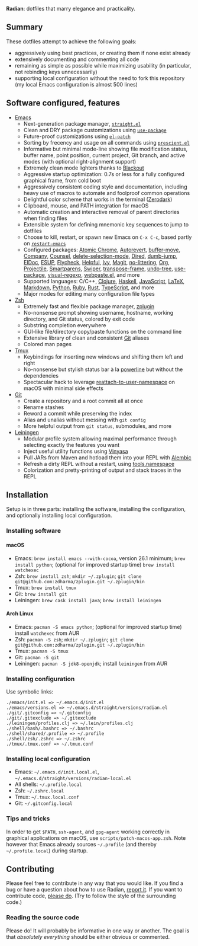 **Radian**: dotfiles that marry elegance and practicality.

## Summary

These dotfiles attempt to achieve the following goals:

* aggressively using best practices, or creating them if none exist
  already
* extensively documenting and commenting all code
* remaining as simple as possible while maximizing usability (in
  particular, not rebinding keys unnecessarily)
* supporting local configuration without the need to fork this
  repository (my local Emacs configuration is almost 500 lines)

## Software configured, features

* [Emacs]
    * Next-generation package manager, [`straight.el`][straight.el]
    * Clean and DRY package customizations using
      [`use-package`][use-package]
    * Future-proof customizations using [`el-patch`][el-patch]
    * Sorting by frecency and usage on all commands using
      [`prescient.el`][prescient.el]
    * Informative but minimal mode-line showing file modification
      status, buffer name, point position, current project, Git
      branch, and active modes (with optional right-alignment support)
    * Extremely clean mode lighters thanks to [Blackout]
    * Aggressive startup optimization: 0.7s or less for a fully
      configured graphical frame, from cold boot
    * Aggressively consistent coding style and documentation,
      including heavy use of macros to automate and foolproof common
      operations
    * Delightful color scheme that works in the terminal ([Zerodark])
    * Clipboard, mouse, and PATH integration for macOS
    * Automatic creation and interactive removal of parent directories
      when finding files
    * Extensible system for defining mnemonic key sequences to jump to
      dotfiles
    * Choose to kill, restart, or spawn new Emacs on `C-x C-c`, based
      partly on [`restart-emacs`][restart-emacs]
    * Configured packages: [Atomic Chrome][atomic-chrome],
      [Autorevert], [buffer-move], [Company], [Counsel],
      [delete-selection-mode], [Dired], [dumb-jump], [ElDoc], [ESUP],
      [Flycheck], [Helpful], [Ivy], [Magit], [no-littering], [Org],
      [Projectile], [Smartparens], [Swiper], [transpose-frame],
      [undo-tree], [use-package], [visual-regexp], [webpaste.el], and
      more
    * Supported languages: C/C++, [Clojure], [Haskell], [JavaScript],
      [LaTeX], [Markdown], [Python], [Ruby], [Rust], [TypeScript], and
      more
    * Major modes for editing many configuration file types
* [Zsh]
    * Extremely fast and flexible package manager, [zplugin]
    * No-nonsense prompt showing username, hostname, working
      directory, and Git status, colored by exit code
    * Substring completion everywhere
    * GUI-like file/directory copy/paste functions on the command line
    * Extensive library of clean and consistent [Git] aliases
    * Colored man pages
* [Tmux]
    * Keybindings for inserting new windows and shifting them left and
      right
    * No-nonsense but stylish status bar à la [powerline] but without
      the dependencies
    * Spectacular hack to leverage [reattach-to-user-namespace] on
      macOS with minimal side effects
* [Git]
    * Create a repository and a root commit all at once
    * Rename stashes
    * Reword a commit while preserving the index
    * Alias and unalias without messing with `git config`
    * More helpful output from `git status`, submodules, and more
* [Leiningen]
    * Modular profile system allowing maximal performance through
      selecting exactly the features you want
    * Inject useful utility functions using [Vinyasa]
    * Pull JARs from Maven and hotload them into your REPL with
      [Alembic]
    * Refresh a dirty REPL without a restart, using [tools.namespace]
    * Colorization and pretty-printing of output and stack traces in
      the REPL

## Installation

Setup is in three parts: installing the software, installing the
configuration, and optionally installing local configuration.

### Installing software
#### macOS

* Emacs: `brew install emacs --with-cocoa`, version 26.1 minimum;
  `brew install python`; (optional for improved startup time) `brew
  install watchexec`
* Zsh: `brew install zsh`; `mkdir ~/.zplugin`; `git clone
  git@github.com:zdharma/zplugin.git ~/.zplugin/bin`
* Tmux: `brew install tmux`
* Git: `brew install git`
* Leiningen: `brew cask install java`; `brew install leiningen`

#### Arch Linux

* Emacs: `pacman -S emacs python`; (optional for improved startup
  time) install `watchexec` from AUR
* Zsh: `pacman -S zsh`; `mkdir ~/.zplugin`; `git clone
  git@github.com:zdharma/zplugin.git ~/.zplugin/bin`
* Tmux: `pacman -S tmux`
* Git: `pacman -S git`
* Leiningen: `pacman -S jdk8-openjdk`; install `leiningen` from AUR

### Installing configuration

Use symbolic links:

    ./emacs/init.el => ~/.emacs.d/init.el
    ./emacs/versions.el => ~/.emacs.d/straight/versions/radian.el
    ./git/.gitconfig => ~/.gitconfig
    ./git/.gitexclude => ~/.gitexclude
    ./leiningen/profiles.clj => ~/.lein/profiles.clj
    ./shell/bash/.bashrc => ~/.bashrc
    ./shell/shared/.profile => ~/.profile
    ./shell/zsh/.zshrc => ~/.zshrc
    ./tmux/.tmux.conf => ~/.tmux.conf

### Installing local configuration

* Emacs: `~/.emacs.d/init.local.el`,
  `~/.emacs.d/straight/versions/radian-local.el`
* All shells: `~/.profile.local`
* Zsh: `~/.zshrc.local`
* Tmux: `~/.tmux.local.conf`
* Git: `~/.gitconfig.local`

### Tips and tricks

In order to get `$PATH`, `ssh-agent`, and `gpg-agent` working
correctly in graphical applications on macOS, use
`scripts/patch-macos-app.zsh`. Note however that Emacs already sources
`~/.profile` (and thereby `~/.profile.local`) during startup.

## Contributing

Please feel free to contribute in any way that you would like. If you
find a bug or have a question about how to use Radian, [report
it][issues]. If you want to contribute code, [please do][prs]. (Try to
follow the style of the surrounding code.)

### Reading the source code

Please do! It will probably be informative in one way or another. The
goal is that *absolutely everything* should be either obvious or
commented.

[alembic]: https://github.com/pallet/alembic
[atomic-chrome]: https://github.com/alpha22jp/atomic-chrome
[autorevert]: https://www.emacswiki.org/emacs/AutoRevertMode
[blackout]: https://github.com/raxod502/blackout
[buffer-move]: https://github.com/lukhas/buffer-move
[clojure]: https://clojure.org/
[company-statistics]: https://github.com/company-mode/company-statistics
[company]: http://company-mode.github.io/
[counsel]: https://github.com/abo-abo/swiper#counsel
[delete-selection-mode]: https://www.emacswiki.org/emacs/DeleteSelectionMode
[dired]: https://www.gnu.org/software/emacs/manual/html_node/emacs/Dired.html
[dotman]: https://github.com/raxod502/dotman
[dumb-jump]: https://github.com/jacktasia/dumb-jump
[easypg]: https://www.gnu.org/software/emacs/manual/epa.html
[el-patch]: https://github.com/raxod502/el-patch
[eldoc]: https://www.emacswiki.org/emacs/ElDoc
[emacs]: https://www.gnu.org/software/emacs/
[esup]: https://github.com/jschaf/esup
[exa]: https://the.exa.website/
[flx]: https://github.com/lewang/flx
[flycheck]: http://www.flycheck.org/
[git]: https://git-scm.com/
[haskell]: https://www.haskell.org/
[helpful]: https://github.com/Wilfred/helpful
[historian]: https://github.com/PythonNut/historian.el
[issues]: https://github.com/raxod502/radian/issues
[ivy]: https://github.com/abo-abo/swiper#ivy
[javascript]: https://developer.mozilla.org/en-US/docs/Web/JavaScript
[latex]: https://www.latex-project.org/
[leiningen]: http://leiningen.org/
[magit]: https://magit.vc/
[markdown-mode]: http://jblevins.org/projects/markdown-mode/
[markdown]: https://daringfireball.net/projects/markdown/syntax
[no-littering]: https://github.com/tarsius/no-littering
[org]: http://orgmode.org/
[powerline]: https://github.com/powerline/powerline
[prescient.el]: https://github.com/raxod502/prescient.el
[projectile]: http://batsov.com/projectile/
[prs]: https://github.com/raxod502/radian/pulls
[python]: https://www.python.org/
[racket]: https://racket-lang.org/
[reattach-to-user-namespace]: https://github.com/ChrisJohnsen/tmux-MacOSX-pasteboard
[restart-emacs]: https://github.com/iqbalansari/restart-emacs
[ruby]: https://www.ruby-lang.org/
[rust]: https://www.rust-lang.org/
[smartparens]: https://github.com/Fuco1/smartparens
[smex]: https://github.com/nonsequitur/smex
[straight.el]: https://github.com/raxod502/straight.el
[swiper]: https://github.com/abo-abo/swiper#swiper
[tmux]: https://tmux.github.io/
[tools.namespace]: https://github.com/clojure/tools.namespace
[transpose-frame]: https://www.emacswiki.org/emacs/TransposeFrame
[typescript]: https://www.typescriptlang.org/
[undo-tree]: http://www.dr-qubit.org/undo-tree.html
[use-package]: https://github.com/jwiegley/use-package
[vinyasa]: http://docs.caudate.me/lucidity/
[visual-regexp]: https://github.com/benma/visual-regexp.el
[webpaste.el]: https://github.com/etu/webpaste.el
[yasnippet]: https://github.com/joaotavora/yasnippet
[zerodark]: https://github.com/NicolasPetton/zerodark-theme
[zplugin]: https://github.com/zdharma/zplugin
[zsh]: http://zsh.sourceforge.net/
